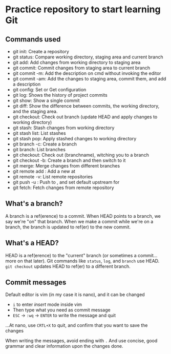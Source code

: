# Practice repository to start learning Git

## Commands used

 - git init: Create a repository
 - git status: Compare working directory, staging area and current branch
 - git add: Add changes from working directory to staging area
 - git commit: Commit changes from staging area to current branch
 - git commit -m: Add the description on cmd without invoking the editor
 - git commit -am: Add the changes to staging area, commit them, and add a description
 - git config: Set or Get configuration
 - git log: Shows the history of project commits
 - git show: Show a single commit
 - git diff: Show the difference between commits, the working directory, and the staging area.
 - git checkout: Check out branch (update HEAD and apply changes to working directory)
 - git stash: Stash changes from working directory
 - git stash list: List stashes
 - git stash pop: Apply stashed changes to working directory
 - git branch -c: Create a branch
 - git branch: List branches
 - git checkout: Check out (branchname), witching you to a branch
 - git checkout -b: Create a branch and then switch to it
 - git merge: Merge changes from different branches
 - git remote add <remote> <url>: Add a new <remote> at <url>
 - git remote -v: List remote repositories
 - git push -u <remote> <branch>: Push <branch> to <remote>, and set default upstream for <branch>
 - git fetch: Fetch changes from remote repository


## What's a branch?

A branch is a ref(erence) to a commit. When HEAD points to a branch, we say we're "on"
that branch. When we make a commit while we're on a branch, the branch is updated to
ref(er) to the new commit.


## What's a HEAD?

HEAD is a ref(erence) to the "current" branch (or sometimes a commit... more on that
later). Git commands like `status`, `log`, and `branch` use HEAD. `git checkout` 
updates HEAD to ref(er) to a different branch.


## Commit messages

Default editor is vim (in my case it is nano), and it can be changed
 - `i` to enter *insert* mode inside vim
 - Then type what you need as commit message
 - `ESC` -> `:wq` -> `ENTER` to write the message and quit

...At nano, use `CRTL+X` to quit, and confirm that you want to save the changes

When writing the messages, avoid ending with `.`
And use concise, good grammar and clear information upon the changes done.

